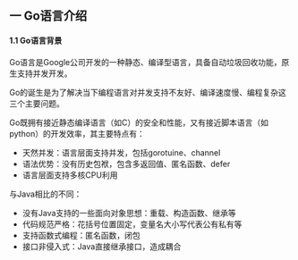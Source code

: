 ## 一 Go语言介绍

####  1.1 Go语言背景

Go语言是Google公司开发的一种静态、编译型语言，具备自动垃圾回收功能，原生支持并发开发。   

Go的诞生是为了解决当下编程语言对并发支持不友好、编译速度慢、编程复杂这三个主要问题。   

Go既拥有接近静态编译语言（如C）的安全和性能，又有接近脚本语言（如python）的开发效率，其主要特点有：   
 - 天然并发：语言层面支持并发，包括gorotuine、channel
 - 语法优势：没有历史包袱，包含多返回值、匿名函数、defer
 - 语言层面支持多核CPU利用

与Java相比的不同：
- 没有Java支持的一些面向对象思想：重载、构造函数、继承等
- 代码规范严格：花括号位置固定，变量名大小写代表公有私有等
- 支持函数式编程：匿名函数，闭包
- 接口非侵入式：Java直接继承接口，造成耦合




